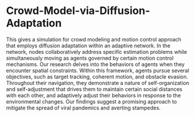# Crowd-Model-via-Diffusion-Adaptation

 This gives a simulation for crowd modeling and motion control approach that employs diffusion adaptation within an adaptive network. In the network, nodes collaboratively address specific estimation problems while simultaneously moving as agents governed by certain motion control mechanisms. Our research delves into the behaviors of agents when they encounter spatial constraints. Within this framework, agents pursue several objectives, such as target tracking, coherent motion, and obstacle evasion. Throughout their navigation, they demonstrate a nature of self-organization and self-adjustment that drives them to maintain certain social distances with each other, and adaptively adjust their behaviors in response to the environmental changes. Our findings suggest a promising approach to mitigate the spread of viral pandemics and averting stampedes.
